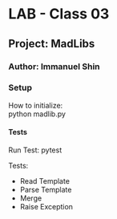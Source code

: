 # LAB - Class 03

## Project: MadLibs

### Author: Immanuel Shin

### Setup
How to initialize:  
python madlib.py

#### Tests
Run Test: pytest  

Tests: 
- Read Template
- Parse Template
- Merge
- Raise Exception